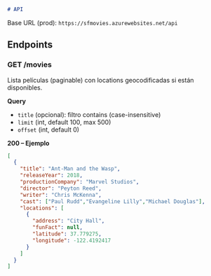 ```md
# API
```
Base URL (prod): `https://sfmovies.azurewebsites.net/api`

## Endpoints

### GET /movies
Lista películas (paginable) con locations geocodificadas si están disponibles.

**Query**
- `title` (opcional): filtro contains (case-insensitive)
- `limit` (int, default 100, max 500)
- `offset` (int, default 0)

**200 – Ejemplo**
```json
[
  {
    "title": "Ant-Man and the Wasp",
    "releaseYear": 2018,
    "productionCompany": "Marvel Studios",
    "director": "Peyton Reed",
    "writer": "Chris McKenna",
    "cast": ["Paul Rudd","Evangeline Lilly","Michael Douglas"],
    "locations": [
      {
        "address": "City Hall",
        "funFact": null,
        "latitude": 37.779275,
        "longitude": -122.4192417
      }
    ]
  }
]
```
